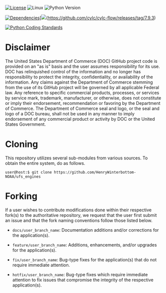 [![License](https://img.shields.io/badge/license-LGPL_v2.1-lightgray)](https://github.com/HenryWinterbottom-NOAA/ufs_engines/blob/develop/LICENSE)
![Linux](https://img.shields.io/badge/linux-ubuntu%7Ccentos-black)
![Python Version](https://img.shields.io/badge/python-3.5|3.6|3.7-blue)

[![Dependencies](https://img.shields.io/badge/dependencies-ufs__pyutils-orange)](https://github.com/HenryWinterbottom-NOAA/ufs_pyutils)[![ ](https://img.shields.io/badge/dependencies-cylc--flow-orange)(https://github.com/cylc/cylc-flow/releases/tag/7.9.3)

[![Python Coding Standards](https://github.com/HenryWinterbottom-NOAA/ufs_engines/actions/workflows/pycodestyle.yaml/badge.svg)](https://github.com/HenryWinterbottom-NOAA/ufs_engines/actions/workflows/pycodestyle.yaml)

# Disclaimer

The United States Department of Commerce (DOC) GitHub project code is
provided on an "as is" basis and the user assumes responsibility for
its use. DOC has relinquished control of the information and no longer
has responsibility to protect the integrity, confidentiality, or
availability of the information. Any claims against the Department of
Commerce stemming from the use of its GitHub project will be governed
by all applicable Federal law. Any reference to specific commercial
products, processes, or services by service mark, trademark,
manufacturer, or otherwise, does not constitute or imply their
endorsement, recommendation or favoring by the Department of
Commerce. The Department of Commerce seal and logo, or the seal and
logo of a DOC bureau, shall not be used in any manner to imply
endorsement of any commercial product or activity by DOC or the United
States Government.

# Cloning

This repository utilizes several sub-modules from various sources. To
obtain the entire system, do as follows.

~~~
user@host:$ git clone https://github.com/HenryWinterbottom-NOAA/ufs_engines
~~~

# Forking

If a user wishes to contribute modifications done within their
respective fork(s) to the authoritative repository, we request that
the user first submit an issue and that the fork naming conventions
follow those listed below.

- `docs/user_branch_name`: Documentation additions and/or corrections for the application(s).

- `feature/user_branch_name`: Additions, enhancements, and/or upgrades for the application(s).

- `fix/user_branch_name`: Bug-type fixes for the application(s) that do not require immediate attention.

- `hotfix/user_branch_name`: Bug-type fixes which require immediate attention to fix issues that compromise the integrity of the respective application(s). 

